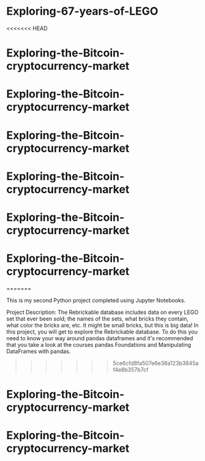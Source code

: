 # Exploring-67-years-of-LEGO
<<<<<<< HEAD
# Exploring-the-Bitcoin-cryptocurrency-market
# Exploring-the-Bitcoin-cryptocurrency-market
# Exploring-the-Bitcoin-cryptocurrency-market
# Exploring-the-Bitcoin-cryptocurrency-market
# Exploring-the-Bitcoin-cryptocurrency-market
# Exploring-the-Bitcoin-cryptocurrency-market
=======

This is my second Python project completed using Jupyter Notebooks.

Project Description: The Rebrickable database includes data on every LEGO set that ever been sold; the names of the sets, what bricks they contain, what color the bricks are, etc. It might be small bricks, but this is big data! In this project, you will get to explore the Rebrickable database. To do this you need to know your way around pandas dataframes and it's recommended that you take a look at the courses pandas Foundations and Manipulating DataFrames with pandas.
>>>>>>> 5ce6cfd8fa507e6e38a123b3845af4e8b357b7cf
# Exploring-the-Bitcoin-cryptocurrency-market
# Exploring-the-Bitcoin-cryptocurrency-market
